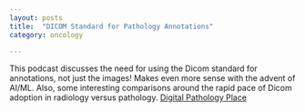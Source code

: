 ```yaml
---
layout: posts
title:  "DICOM Standard for Pathology Annotations"
category: oncology

---
```

This podcast discusses the need for using the Dicom standard for annotations, not just the images! Makes even more sense with the advent of AI/ML. Also, some interesting comparisons around the rapid pace of Dicom adoption in radiology versus pathology. 
[Digital Pathology Place](https://digitalpathologyplace.com/podcast/dicom-standard-for-pathology-annotations-why-do-we-need-it-w-david-clunie-pixelmed-publishing/)